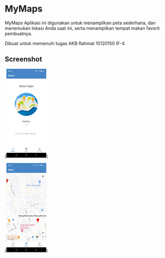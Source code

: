 # MyMaps
 MyMaps Aplikasi ini digunakan untuk menampilkan peta sederhana, dan menemukan lokasi Anda saat ini, serta menampilkan tempat makan favorit pembuatnya. <br>

 Dibuat untuk memenuhi tugas AKB
 Rahmat
 10120150
 IF-4

## Screenshot
 (<img src="/assets/ss2.jpeg" alt="InfoPage1" width="25%">)

 (<img src="/assets/ss5.jpeg" alt="CurrentLocation" width="25%">)
